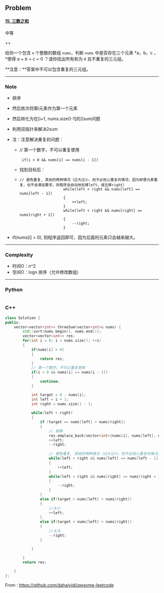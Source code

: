 ## Problem

#### [15. 三数之和](https://leetcode-cn.com/problems/3sum/)

中等

++

给你一个包含 `n` 个整数的数组 `nums`，判断 `nums` 中是否存在三个元素 *a，b，c ，*使得 *a + b + c =* 0 ？请你找出所有和为 `0` 且不重复的三元组。

**注意：**答案中不可以包含重复的三元组。

------

### Note

- 排序

- 然后依次将第i元素作为第一个元素

- 然后转化为在[i+1, nums.size()-1]的2sum问题

- 利用双指针来解决2sum

- 注：注意解决重复的问题：

  - // 第一个数字，不可以重复使用

    ​     ` if(i > 0 && nums[i] == nums[i - 1])`

  - 找到目标后：

  - ```
    // 避免重复, 其他的两种情况（过大过小，则不必担心重复的情况，因为即便元素重复，也不会满足要求，则程序会自动地右移left，或左移right）
                        while(left < right && nums[left] == nums[left - 1])
                        {
                            ++left;
                        }
                        while(left < right && nums[right] == nums[right + 1])
                        {
                            --right;
                        }
    ```

- if(nums[i] > 0), 则程序返回即可，因为后面的元素只会越来越大。

------

### Complexity

- 时间O：n^2
- 空间O：logn 排序（允许修改数组）

------

### Python

```python

```

### C++

```C++
class Solution {
public:
    vector<vector<int>> threeSum(vector<int>& nums) {
        std::sort(nums.begin(), nums.end());
        vector<vector<int>> res;
        for(int i = 0; i < nums.size(); ++i)
        {
            if(nums[i] > 0)
            {
                return res;
            }
            // 第一个数字，不可以重复使用
            if(i > 0 && nums[i] == nums[i - 1])
            {
                continue;
            }

            int target = 0 - nums[i];
            int left = i + 1;
            int right = nums.size() - 1;
            
            while(left < right)
            {
                if (target == nums[left] + nums[right])
                {
                    // 相等
                    res.emplace_back(vector<int>{nums[i], nums[left], nums[right]});
                    ++left;
                    --right;
                    
                    // 避免重复, 其他的两种情况（过大过小，则不必担心重复的情况，因为即便元素重复，也不会满足要求，则程序会自动地右移left，或左移right）
                    while(left < right && nums[left] == nums[left - 1])
                    {
                        ++left;
                    }
                    while(left < right && nums[right] == nums[right + 1])
                    {
                        --right;
                    }
                }
                else if(target > nums[left] + nums[right])
                {
                    //太小
                    ++left;
                }
                else if(target < nums[left] + nums[right])
                {
                    //太大
                    --right;
                }

            }
                
        }
        return res;

    }
};
```



From : https://github.com/dahaiyidi/awsome-leetcode
